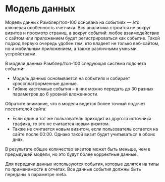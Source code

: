 # Модель данных

Модель данных Рамблер/топ-100 основана на событиях — это ключевая особенность счетчика. Вся аналитика строится не вокруг визитов и просмотр страниц, а вокруг событий: любое взаимодействие  с сайтом или приложением будет регистрироваться как событие. Такой подход первую очередь удобен тем, кто владеет не только веб-сайтом, но и мобильным приложением, а также различными умными устройствами.&#x20;

В модели данных Рамблер/топ-100 следующая система подсчета событий:

* Модель данных основывается на событиях и собирает кроссплатформенные данные.
* Гибкие кастомные события – в них можно передать до 30 разных параметров до 6 уровней вложенности.&#x20;

Обратите внимание, что в модели ведется более точный подсчет посетителей сайта:

* Если один и тот же пользователь приходит из другого источника трафика, то это не считается новым визитом.
* Также не считается новым визитом, если пользователь остается на сайте после 00:00. Однако такой визит будет учитываться в обоих днях.

В результате общее количество визитов может быть меньше, чем в предыдущей модели, но это будут более корректные данные.

Для передачи данных используются события, которые делятся на типы по применимости в отчетах. Все данные события должны быть переданы в параметре meta.
